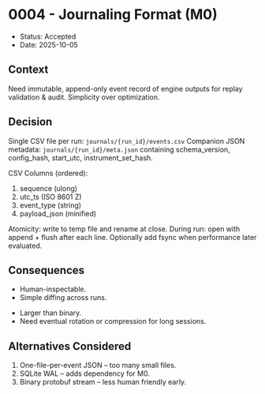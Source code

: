 # 0004 - Journaling Format (M0)
- Status: Accepted
- Date: 2025-10-05

## Context
Need immutable, append-only event record of engine outputs for replay validation & audit. Simplicity over optimization.

## Decision
Single CSV file per run: `journals/{run_id}/events.csv`
Companion JSON metadata: `journals/{run_id}/meta.json` containing schema_version, config_hash, start_utc, instrument_set_hash.

CSV Columns (ordered):
1. sequence (ulong)
2. utc_ts (ISO 8601 Z)
3. event_type (string)
4. payload_json (minified)

Atomicity: write to temp file and rename at close. During run: open with append + flush after each line. Optionally add fsync when performance later evaluated.

## Consequences
+ Human-inspectable.
+ Simple diffing across runs.
- Larger than binary.
- Need eventual rotation or compression for long sessions.

## Alternatives Considered
1. One-file-per-event JSON – too many small files.
2. SQLite WAL – adds dependency for M0.
3. Binary protobuf stream – less human friendly early.
